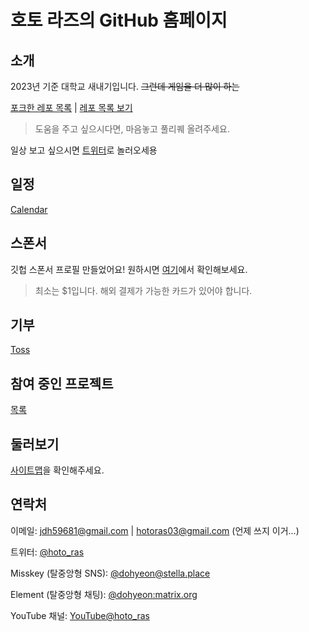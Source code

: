 # 호토 라즈의 GitHub 홈페이지
## 소개
2023년 기준 대학교 새내기입니다. ~~그런데 게임을 더 많이 하는~~

[포크한 레포 목록](./forklookup/) | [레포 목록 보기](https://github.com/JeonDohyeon?tab=repositories)

> 도움을 주고 싶으시다면, 마음놓고 풀리퀘 올려주세요.

일상 보고 싶으시면 [트위터](https://twitter.com/dohyeon_mai)로 놀러오세용

## 일정
[Calendar](./calendar/)

## 스폰서
깃헙 스폰서 프로필 만들었어요! 원하시면 [여기](https://github.com/sponsors/JeonDohyeon)에서 확인해보세요.

> 최소는 $1입니다. 해외 결제가 가능한 카드가 있어야 합니다.

## 기부
[Toss](https://toss.me/dohyeon03)

## 참여 중인 프로젝트
[목록](./projects/)

## 둘러보기
[사이트맵](./sitemap/)을 확인해주세요.

## 연락처
이메일: <jdh59681@gmail.com> | <hotoras03@gmail.com> (언제 쓰지 이거...)

트위터: [@hoto_ras](https://twitter.com/hoto_ras)

Misskey (탈중앙형 SNS): [@dohyeon@stella.place](https://stella.place/@dohyeon)

Element (탈중앙형 채팅): [@dohyeon:matrix.org](https://matrix.to/#/@dohyeon:matrix.org)

YouTube 채널: [YouTube@hoto_ras](https://youtube.com/@hoto_ras)
